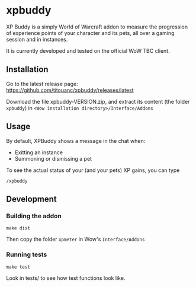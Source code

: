 # xpbuddy

XP Buddy is a simply World of Warcraft addon to measure the progression of
experience points of your character and its pets, all over a gaming session and
in instances.

It is currently developed and tested on the official WoW TBC client.

## Installation

Go to the latest release page: https://github.com/titouanc/xpbuddy/releases/latest

Download the file xpbuddy-VERSION.zip, and extract its content (the folder `xpbuddy`)
in `<Wow installation directory>/Interface/Addons`

## Usage

By default, XPBuddy shows a message in the chat when:
* Exitting an instance
* Summoning or dismissing a pet

To see the actual status of your (and your pets) XP gains, you can type

```
/xpbuddy
```

## Development

### Building the addon

```shell
make dist
```

Then copy the folder `xpmeter` in Wow's `Interface/Addons`


### Running tests

```shell
make test
```

Look in tests/ to see how test functions look like.
